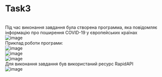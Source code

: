 # Task3
<br> Під час виконання завдання була створена программа, яка повідомляє інформацію про поширення COVID-19 у європейських країнах
<br> ![image](https://user-images.githubusercontent.com/85683259/123305005-47815b00-d528-11eb-84ff-0d1bee95358e.png)
<br> Приклад роботи програми:
<br> ![image](https://user-images.githubusercontent.com/85683259/123305125-6da6fb00-d528-11eb-84c2-b5090deddf94.png)
<br> ![image](https://user-images.githubusercontent.com/85683259/123305203-84e5e880-d528-11eb-8951-483b4133e5af.png)
<br> ![image](https://user-images.githubusercontent.com/85683259/123305448-c8d8ed80-d528-11eb-9b84-e0f8267ba865.png)
<br> Для виконання завдання був використаний ресурс RapidAPI
<br> ![image](https://user-images.githubusercontent.com/85683259/123307239-edce6000-d52a-11eb-8e45-66f6a135cac3.png)

